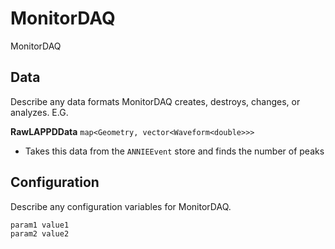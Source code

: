# MonitorDAQ

MonitorDAQ

## Data

Describe any data formats MonitorDAQ creates, destroys, changes, or analyzes. E.G.

**RawLAPPDData** `map<Geometry, vector<Waveform<double>>>`
* Takes this data from the `ANNIEEvent` store and finds the number of peaks


## Configuration

Describe any configuration variables for MonitorDAQ.

```
param1 value1
param2 value2
```
